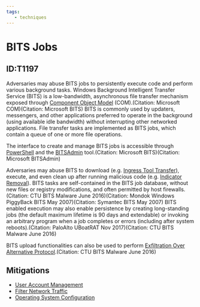 ```yaml
---
tags:
   - techniques
---
```

# BITS Jobs
## ID:T1197
Adversaries may abuse BITS jobs to persistently execute code and perform various background tasks. Windows Background Intelligent Transfer Service (BITS) is a low-bandwidth, asynchronous file transfer mechanism exposed through [Component Object Model](/mitre/techniques/T1559/001) (COM).(Citation: Microsoft COM)(Citation: Microsoft BITS) BITS is commonly used by updaters, messengers, and other applications preferred to operate in the background (using available idle bandwidth) without interrupting other networked applications. File transfer tasks are implemented as BITS jobs, which contain a queue of one or more file operations.

The interface to create and manage BITS jobs is accessible through [PowerShell](/mitre/techniques/T1059/001) and the [BITSAdmin](/mitre/software/S0190) tool.(Citation: Microsoft BITS)(Citation: Microsoft BITSAdmin)

Adversaries may abuse BITS to download (e.g. [Ingress Tool Transfer](/mitre/techniques/T1105)), execute, and even clean up after running malicious code (e.g. [Indicator Removal](/mitre/techniques/T1070)). BITS tasks are self-contained in the BITS job database, without new files or registry modifications, and often permitted by host firewalls.(Citation: CTU BITS Malware June 2016)(Citation: Mondok Windows PiggyBack BITS May 2007)(Citation: Symantec BITS May 2007) BITS enabled execution may also enable persistence by creating long-standing jobs (the default maximum lifetime is 90 days and extendable) or invoking an arbitrary program when a job completes or errors (including after system reboots).(Citation: PaloAlto UBoatRAT Nov 2017)(Citation: CTU BITS Malware June 2016)

BITS upload functionalities can also be used to perform [Exfiltration Over Alternative Protocol](/mitre/techniques/T1048).(Citation: CTU BITS Malware June 2016)
## Mitigations
* [User Account Management](/mitre/mitigations/M1018)
* [Filter Network Traffic](/mitre/mitigations/M1037)
* [Operating System Configuration](/mitre/mitigations/M1028)
